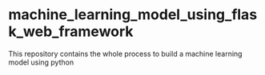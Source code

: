 # machine_learning_model_using_flask_web_framework
This repository contains the whole process to build a machine learning model using python 
